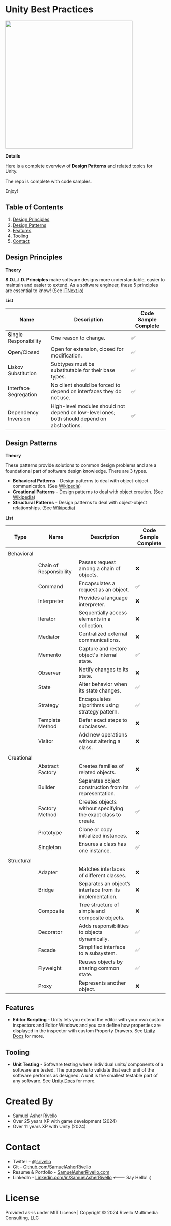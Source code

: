 
# Unity Best Practices

<img src="https://github.com/SamuelAsherRivello/unity-project-template/raw/master/Unity/Assets/Documentation/ReadMe/Art/Sprites/ProjectIcon.png" width="400" />

**Details**

Here is a complete overview of **Design Patterns** and related topics for Unity. 

The repo is complete with code samples.

Enjoy!

## Table of Contents

1. [Design Principles](#design-principles)
1. [Design Patterns](#design-patterns)
1. [Features](#features)
1. [Tooling](#tooling)
1. [Contact](#contact)

## Design Principles

**Theory**

**S.O.L.I.D. Principles** make software designs more understandable, easier to maintain and easier to extend. As a software engineer, these 5 principles are essential to know! (See <a href="https://itnext.io/solid-principles-explanation-and-examples-715b975dcad4">ITNext.io</a>)

**List**

| Name                        | Description                           | Code Sample Complete |
|-----------------------------|---------------------------------------|----------|
| **S**ingle Responsibility   | One reason to change.                 |  ✅      |
| **O**pen/Closed             | Open for extension, closed for modification. |    ✅      |
| **L**iskov Substitution     | Subtypes must be substitutable for their base types. |    ✅      |
| **I**nterface Segregation   | No client should be forced to depend on interfaces they do not use. |    ✅      |
| **D**ependency Inversion    | High-level modules should not depend on low-level ones; both should depend on abstractions. |  ✅        |


## Design Patterns

**Theory**

These patterns provide solutions to common design problems and are a foundational part of software design knowledge. There are 3 types.

* **Behavioral Patterns** - Design patterns to deal with object-object communication. (See <a href="https://en.wikipedia.org/wiki/Behavioral_pattern">Wikipedia</a>)
* **Creational Patterns** - Design patterns to deal with object creation. (See <a href="https://en.wikipedia.org/wiki/Creational_pattern">Wikipedia</a>)
* **Structural Patterns** - Design patterns to deal with object-object relationships. (See <a href="https://en.wikipedia.org/wiki/Structural_pattern">Wikipedia</a>)

**List**

| Type           | Name                    | Description                          | Code Sample Complete |
|----------------|-------------------------|--------------------------------------|----------|
|                |                         |                                      |          |
| Behavioral      |                         |                                      |          |
|                | Chain of Responsibility | Passes request among a chain of objects. |    ❌      |
|                | Command                 | Encapsulates a request as an object. |    ✅       |
|                | Interpreter             | Provides a language interpreter.     |    ❌      |
|                | Iterator                | Sequentially access elements in a collection. |    ❌      |
|                | Mediator                | Centralized external communications. |    ❌      |
|                | Memento                 | Capture and restore object's internal state. |     ✅      |
|                | Observer                | Notify changes to its state.         |    ❌      |
|                | State                   | Alter behavior when its state changes. |     ✅      |
|                | Strategy                | Encapsulates algorithms using strategy pattern. |    ✅      |
|                | Template Method         | Defer exact steps to subclasses.     |      ❌    |
|                | Visitor                 | Add new operations without altering a class. |    ❌      |
|                |                         |                                      |          |
| Creational     |                         |                                      |          |
|                | Abstract Factory        | Creates families of related objects. |      ❌    |
|                | Builder                 | Separates object construction from its representation. |   ✅       |
|                | Factory Method          | Creates objects without specifying the exact class to create. |  ✅         |
|                | Prototype               | Clone or copy initialized instances. |    ❌      |
|                | Singleton               | Ensures a class has one instance.    |    ✅       |
|                |                         |                                      |          |
|  Structural    |                         |                                      |          |
|                | Adapter                 | Matches interfaces of different classes. |   ❌       |
|                | Bridge                  | Separates an object’s interface from its implementation. |   ❌       |
|                | Composite               | Tree structure of simple and composite objects. |   ❌       |
|                | Decorator               | Adds responsibilities to objects dynamically. |  ✅        |
|                | Facade                  | Simplified interface to a subsystem. |   ✅       |
|                | Flyweight               | Reuses objects by sharing common state. |     ✅     |
|                | Proxy                   | Represents another object.           |     ❌     |


## Features

* **Editor Scripting** - Unity lets you extend the editor with your own custom inspectors and Editor Windows and you can define how properties are displayed in the inspector with custom Property Drawers. See <a href="https://docs.unity3d.com/Manual/ExtendingTheEditor.html">Unity Docs</a> for more.

## Tooling

* **Unit Testing** - Software testing where individual units/ components of a software are tested. The purpose is to validate that each unit of the software performs as designed. A unit is the smallest testable part of any software. See <a href="https://docs.unity3d.com/Manual/testing-editortestsrunner.html">Unity Docs</a> for more.

Created By
=============

- Samuel Asher Rivello 
- Over 25 years XP with game development (2024)
- Over 11 years XP with Unity (2024)

Contact
=============

- Twitter - <a href="https://twitter.com/srivello/">@srivello</a>
- Git - <a href="https://github.com/SamuelAsherRivello/">Github.com/SamuelAsherRivello</a>
- Resume & Portfolio - <a href="http://www.SamuelAsherRivello.com">SamuelAsherRivello.com</a>
- LinkedIn - <a href="https://Linkedin.com/in/SamuelAsherRivello">Linkedin.com/in/SamuelAsherRivello</a> <--- Say Hello! :)


License
=============

Provided as-is under MIT License | Copyright © 2024 Rivello Multimedia Consulting, LLC


